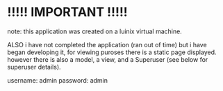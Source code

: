 # !!!!! IMPORTANT !!!!!

note: this application was created on a luinix virtual machine.

ALSO i have not completed the application (ran out of time) but i have began developing it, for viewing puroses there is a static page displayed. 
however there is also a model, a view, and a Superuser (see below for superuser details).

username: admin
password: admin


